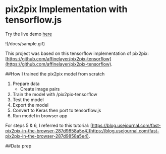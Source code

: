 # pix2pix Implementation with tensorflow.js

Try the live demo [here](https://wongkj12.github.io/drawSR/)

!(/docs/sample.gif)

This project was based on this tensorflow implementation of pix2pix: [https://github.com/affinelayer/pix2pix-tensorflow](https://github.com/affinelayer/pix2pix-tensorflow). 

##How I trained the pix2pix model from scratch
1. Prepare data
	- Create image pairs
2. Train the model with /pix2pix-tensorflow
3. Test the model
4. Export the model
5. Convert to Keras then port to tensorflow.js
6. Run model in browser app

For steps 5 & 6, I referred to this tutorial: [https://blog.usejournal.com/fast-pix2pix-in-the-browser-287d9858a5e4](https://blog.usejournal.com/fast-pix2pix-in-the-browser-287d9858a5e4).

##Data prep
